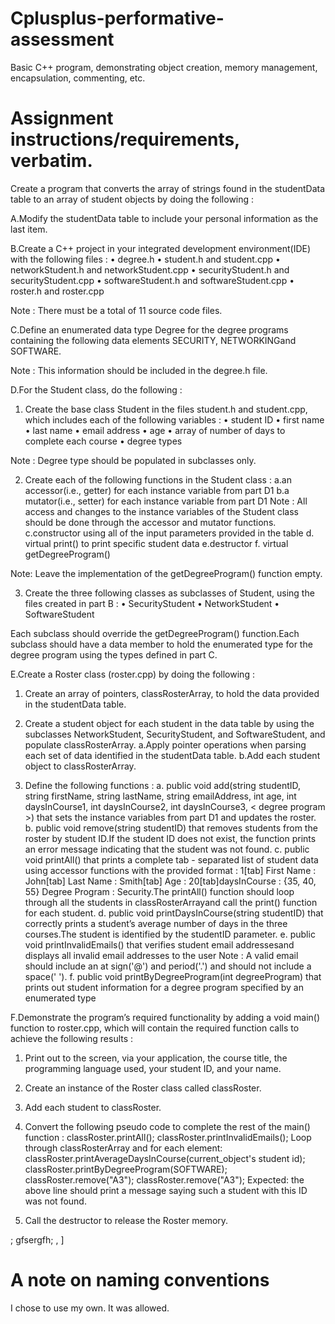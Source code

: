 # Cplusplus-performative-assessment
Basic C++ program, demonstrating object creation, memory management, encapsulation, commenting, etc.

# Assignment instructions/requirements, verbatim.
Create a program that converts the array of strings found in the studentData table to an array of student objects by doing the following :

A.Modify the studentData table to include your personal information as the last item.

B.Create a C++ project in your integrated development environment(IDE) with the following files :
•   degree.h
•   student.h and student.cpp
•   networkStudent.h and networkStudent.cpp
•   securityStudent.h and securityStudent.cpp
•   softwareStudent.h and softwareStudent.cpp
•   roster.h and roster.cpp

Note : There must be a total of 11 source code files.

C.Define an enumerated data type Degree for the degree programs containing the following data elements SECURITY, NETWORKINGand SOFTWARE.

Note : This information should be included in the degree.h file.

D.For the Student class, do the following :

1.  Create the base class Student in the files student.h and student.cpp, which includes each  of the following variables :
•   student ID
•   first name
•   last name
•   email address
•   age
•   array of number of days to complete each course
•   degree types

Note : Degree type should be populated in subclasses only.

2.  Create each of the following functions in the Student class :
	a.an accessor(i.e., getter) for each  instance variable from part D1
	b.a mutator(i.e., setter) for each instance variable from part D1
  Note : All access and changes to the instance variables of the Student class should be done through the accessor and mutator functions.
  c.constructor using all  of the input parameters provided in the table
  d.  virtual print() to print specific student data
  e.destructor
  f.  virtual getDegreeProgram()

Note: Leave the implementation of the getDegreeProgram() function empty.

3.  Create the three following classes as subclasses of Student, using the files created in part B :
•   SecurityStudent
•   NetworkStudent
•   SoftwareStudent

Each subclass should override the getDegreeProgram() function.Each subclass should have a data member to hold the enumerated type for the degree program using the types defined in part C.

E.Create a Roster class (roster.cpp) by doing the following :

1.  Create an array of pointers, classRosterArray, to hold the data provided in the studentData table.

2.  Create a student object for each  student in the data table by using the subclasses NetworkStudent, SecurityStudent, and SoftwareStudent, and populate classRosterArray.
  a.Apply pointer operations when parsing each  set of data identified in the studentData table.
  b.Add each student object to classRosterArray.

3.  Define the following functions :
a.  public void add(string studentID, string firstName, string lastName, string emailAddress, int age, int daysInCourse1, int daysInCourse2, int daysInCourse3, < degree program >) that sets the instance variables from part D1 and updates the roster.
b.  public void remove(string studentID) that removes students from the roster by student ID.If the student ID does not exist, the function prints an error message indicating that the student was not found.
c.  public void printAll() that prints a complete tab - separated list of student data using accessor functions with the provided format : 1[tab] First Name : John[tab] Last Name : Smith[tab] Age : 20[tab]daysInCourse : {35, 40, 55} Degree Program : Security.The printAll() function should loop through all  the students in classRosterArrayand call the print() function for each student.
d.  public void printDaysInCourse(string studentID) that correctly prints a student’s average number of days in the three courses.The student is identified by the studentID parameter.
e.  public void printInvalidEmails() that verifies student email addressesand displays all invalid email addresses to the user
Note : A valid email should include an at sign('@') and period('.') and should not include a space(' ').
f.  public void printByDegreeProgram(int degreeProgram) that prints out student information for a degree program specified by an enumerated type

F.Demonstrate the program’s required functionality by adding a void main() function to roster.cpp, which will contain the required function calls to achieve the following results :

1.  Print out to the screen, via your application, the course title, the programming language used, your student ID, and your name.

2.  Create an instance of the Roster class called classRoster.

3.  Add each student to classRoster.

4.  Convert the following pseudo code to complete the rest of the main() function :
classRoster.printAll();
classRoster.printInvalidEmails();
Loop through classRosterArray and for each element:
classRoster.printAverageDaysInCourse(current_object's student id);
classRoster.printByDegreeProgram(SOFTWARE);
classRoster.remove("A3");
classRoster.remove("A3");
Expected: the above line should print a message saying such a student with this ID was not found.

5.  Call the destructor to release the Roster memory.

; gfsergfh; , ]

# A note on naming conventions
I chose to use my own. It was allowed.
